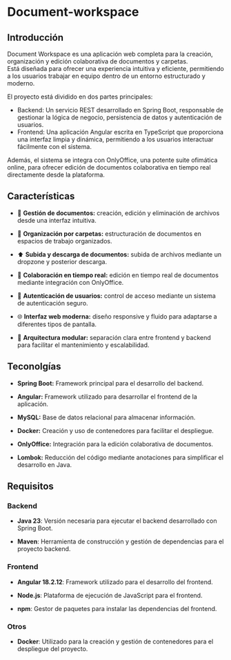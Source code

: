 

# Document-workspace

## Introducción
Document Workspace es una aplicación web completa para la creación, organización y edición colaborativa de documentos y carpetas.     
Está diseñada para ofrecer una experiencia intuitiva y eficiente, permitiendo a los usuarios trabajar en equipo dentro de un entorno estructurado y moderno.

El proyecto está dividido en dos partes principales:
- Backend: Un servicio REST desarrollado en Spring Boot, responsable de gestionar la lógica de negocio, persistencia de datos y autenticación de usuarios.
- Frontend: Una aplicación Angular escrita en TypeScript que proporciona una interfaz limpia y dinámica, permitiendo a los usuarios interactuar fácilmente con el sistema.

Además, el sistema se integra con OnlyOffice, una potente suite ofimática online, para ofrecer edición de documentos colaborativa en tiempo real directamente desde la plataforma.

## Características

- 📄 **Gestión de documentos:** creación, edición y eliminación de archivos desde una interfaz intuitiva.

- 📁 **Organización por carpetas:** estructuración de documentos en espacios de trabajo organizados.

- ⬆️ **Subida y descarga de documentos:** subida de archivos mediante un dropzone y posterior descarga.

- 👥 **Colaboración en tiempo real:** edición en tiempo real de documentos mediante integración con OnlyOffice.

- 🔐 **Autenticación de usuarios:** control de acceso mediante un sistema de autenticación seguro.

- 🌐 **Interfaz web moderna:** diseño responsive y fluido para adaptarse a diferentes tipos de pantalla.

- 🚀 **Arquitectura modular:** separación clara entre frontend y backend para facilitar el mantenimiento y escalabilidad.

## Teconolgías

-   **Spring Boot:** Framework principal para el desarrollo del backend.

-    **Angular:** Framework utilizado para desarrollar el frontend de la aplicación.

-   **MySQL:** Base de datos relacional para almacenar información.

-   **Docker:** Creación y uso de contenedores para facilitar el despliegue.

-   **OnlyOffice:** Integración para la edición colaborativa de documentos.

-   **Lombok:** Reducción del código mediante anotaciones para simplificar el desarrollo en Java.

## Requisitos

### Backend

-   **Java 23**: Versión necesaria para ejecutar el backend desarrollado con Spring Boot.

-   **Maven**: Herramienta de construcción y gestión de dependencias para el proyecto backend.

### Frontend
-   **Angular 18.2.12**: Framework utilizado para el desarrollo del frontend.

-   **Node.js**: Plataforma de ejecución de JavaScript para el frontend.

-   **npm**: Gestor de paquetes para instalar las dependencias del frontend.

### Otros

-   **Docker**: Utilizado para la creación y gestión de contenedores para el despliegue del proyecto.